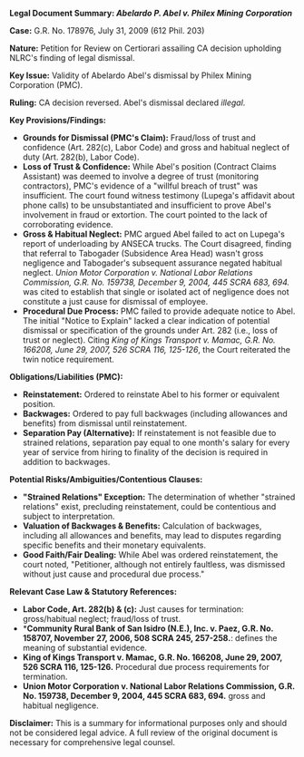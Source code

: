 **Legal Document Summary: *Abelardo P. Abel v. Philex Mining Corporation***

**Case:** G.R. No. 178976, July 31, 2009 (612 Phil. 203)

**Nature:** Petition for Review on Certiorari assailing CA decision upholding NLRC's finding of legal dismissal.

**Key Issue:** Validity of Abelardo Abel's dismissal by Philex Mining Corporation (PMC).

**Ruling:** CA decision reversed. Abel's dismissal declared *illegal*.

**Key Provisions/Findings:**

*   **Grounds for Dismissal (PMC's Claim):** Fraud/loss of trust and confidence (Art. 282(c), Labor Code) and gross and habitual neglect of duty (Art. 282(b), Labor Code).
*   **Loss of Trust & Confidence:** While Abel's position (Contract Claims Assistant) was deemed to involve a degree of trust (monitoring contractors), PMC's evidence of a "willful breach of trust" was insufficient. The court found witness testimony (Lupega's affidavit about phone calls) to be unsubstantiated and insufficient to prove Abel's involvement in fraud or extortion.  The court pointed to the lack of corroborating evidence.
*   **Gross & Habitual Neglect:** PMC argued Abel failed to act on Lupega's report of underloading by ANSECA trucks. The Court disagreed, finding that referral to Tabogader (Subsidence Area Head) wasn't gross negligence and Tabogader's subsequent assurance negated habitual neglect. *Union Motor Corporation v. National Labor Relations Commission, G.R. No. 159738, December 9, 2004, 445 SCRA 683, 694.* was cited to establish that single or isolated act of negligence does not constitute a just cause for dismissal of employee.
*   **Procedural Due Process:** PMC failed to provide adequate notice to Abel.  The initial "Notice to Explain" lacked a clear indication of potential dismissal or specification of the grounds under Art. 282 (i.e., loss of trust or neglect). Citing *King of Kings Transport v. Mamac, G.R. No. 166208, June 29, 2007, 526 SCRA 116, 125-126*, the Court reiterated the twin notice requirement.

**Obligations/Liabilities (PMC):**

*   **Reinstatement:** Ordered to reinstate Abel to his former or equivalent position.
*   **Backwages:** Ordered to pay full backwages (including allowances and benefits) from dismissal until reinstatement.
*   **Separation Pay (Alternative):** If reinstatement is not feasible due to strained relations, separation pay equal to one month's salary for every year of service from hiring to finality of the decision is required in addition to backwages.

**Potential Risks/Ambiguities/Contentious Clauses:**

*   **"Strained Relations" Exception:** The determination of whether "strained relations" exist, precluding reinstatement, could be contentious and subject to interpretation.
*   **Valuation of Backwages & Benefits:** Calculation of backwages, including all allowances and benefits, may lead to disputes regarding specific benefits and their monetary equivalents.
*   **Good Faith/Fair Dealing:** While Abel was ordered reinstatement, the court noted, "Petitioner, although not entirely faultless, was dismissed without just cause and procedural due process."

**Relevant Case Law & Statutory References:**

*   **Labor Code, Art. 282(b) & (c):** Just causes for termination: gross/habitual neglect; fraud/loss of trust.
*   ***Community Rural Bank of San Isidro (N.E.), Inc. v. Paez, G.R. No. 158707, November 27, 2006, 508 SCRA 245, 257-258.**: defines the meaning of substantial evidence.
*   **King of Kings Transport v. Mamac, G.R. No. 166208, June 29, 2007, 526 SCRA 116, 125-126.** Procedural due process requirements for termination.
*   **Union Motor Corporation v. National Labor Relations Commission, G.R. No. 159738, December 9, 2004, 445 SCRA 683, 694.** gross and habitual negligence.

**Disclaimer:** This is a summary for informational purposes only and should not be considered legal advice. A full review of the original document is necessary for comprehensive legal counsel.

